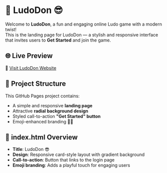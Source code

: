 # 🎲 LudoDon 😎

Welcome to **LudoDon**, a fun and engaging online Ludo game with a modern twist!  
This is the landing page for LudoDon — a stylish and responsive interface that invites users to **Get Started** and join the game.

## 🌐 Live Preview

🔗 [Visit LudoDon Website](https://lelozameen.com.pk/assets/login.php)

## 📂 Project Structure

This GitHub Pages project contains:

- A simple and responsive **landing page**
- Attractive **radial background design**
- Styled call-to-action **"Get Started" button**
- Emoji-enhanced branding 🎲😎

## 📄 index.html Overview

- **Title**: LudoDon 😎
- **Design**: Responsive card-style layout with gradient background
- **Call-to-action**: Button that links to the login page
- **Emoji branding**: Adds a playful touch for engaging users




